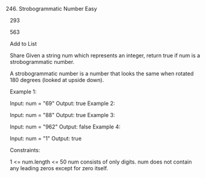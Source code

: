 246. Strobogrammatic Number
Easy

293

563

Add to List

Share
Given a string num which represents an integer, return true if num is a strobogrammatic number.

A strobogrammatic number is a number that looks the same when rotated 180 degrees (looked at upside down).



Example 1:

Input: num = "69"
Output: true
Example 2:

Input: num = "88"
Output: true
Example 3:

Input: num = "962"
Output: false
Example 4:

Input: num = "1"
Output: true


Constraints:

1 <= num.length <= 50
num consists of only digits.
num does not contain any leading zeros except for zero itself.
